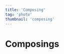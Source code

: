 ```yaml
---
title: 'Composing' 
tag: 'photo'
thumbnail: 'composing'
---
```


# Composings

<image-loader height="medium_portrait" image="photo/composings"></image-loader>